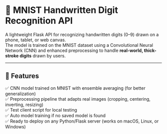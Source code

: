 # 🧠 MNIST Handwritten Digit Recognition API

A lightweight Flask API for recognizing handwritten digits (0–9) drawn on a phone, tablet, or web canvas.  
The model is trained on the MNIST dataset using a Convolutional Neural Network (CNN) and enhanced preprocessing to handle **real-world, thick-stroke digits** drawn by users.

---

## 🚀 Features

✅ CNN model trained on MNIST with ensemble averaging (for better generalization)  
✅ Preprocessing pipeline that adapts real images (cropping, centering, inverting, resizing)  
✅ Test client script for local testing  
✅ Auto model training if no saved model is found  
✅ Ready to deploy on any Python/Flask server (works on macOS, Linux, or Windows)


